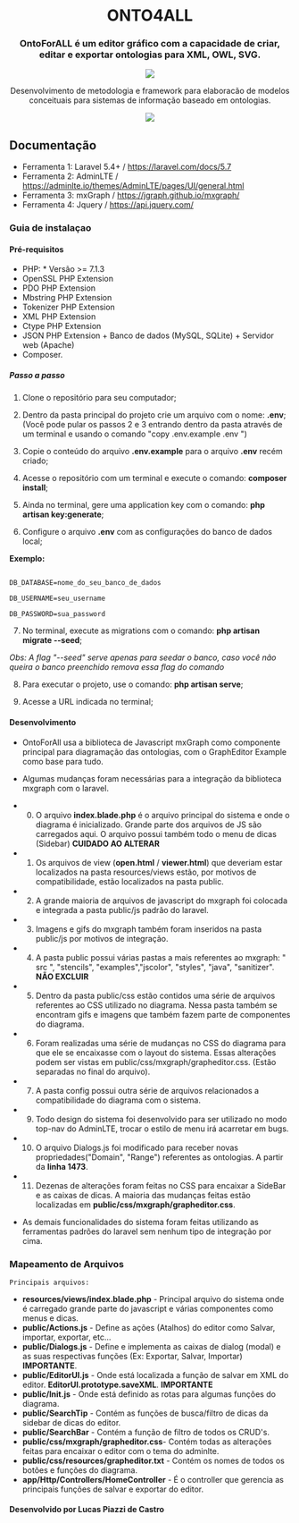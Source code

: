  <h1 align="center"> <strong> ONTO4ALL </strong> </h1>
 
 <h3 align="center">
 OntoForALL é um editor gráfico com a capacidade de criar, editar e exportar ontologias para XML, OWL, SVG.
 </h3>
 
 <p align="center">
          <img src="https://media.giphy.com/media/bqTHbDkxK4hZWmGHeO/giphy.gif"/>
</p>

<p align="center"> Desenvolvimento de metodologia e framework para elaboracão de modelos conceituais para sistemas de informação baseado em ontologias.</p>
 
<p align="center">
          <img src="https://media.giphy.com/media/1xOPY52mlgKp1wrsfm/giphy.gif"/>
</p>


 
## Documentação 
* Ferramenta 1: Laravel 5.4+ / https://laravel.com/docs/5.7 
* Ferramenta 2: AdminLTE / https://adminlte.io/themes/AdminLTE/pages/UI/general.html
* Ferramenta 3: mxGraph / https://jgraph.github.io/mxgraph/ 
* Ferramenta 4: Jquery / https://api.jquery.com/

### Guia de instalaçao 
#### Pré-requisitos 
* PHP: * Versão >= 7.1.3
* OpenSSL PHP Extension 
* PDO PHP Extension 
* Mbstring PHP Extension 
* Tokenizer PHP Extension 
* XML PHP Extension 
* Ctype PHP Extension 
* JSON PHP Extension + Banco de dados (MySQL, SQLite) + Servidor web (Apache)
* Composer. 

##### Passo a passo 

1. Clone o repositório para seu computador; 

2. Dentro da pasta principal do projeto crie um arquivo com o nome: **.env**; (Você pode pular os passos 2 e 3 entrando dentro da pasta através de um terminal e usando o comando "copy .env.example .env ")

3. Copie o conteúdo do arquivo **.env.example** para o arquivo **.env** recém criado; 

4. Acesse o repositório com um terminal e execute o comando: **composer install**; 

5. Ainda no terminal, gere uma application key com o comando: **php artisan key:generate**; 

6. Configure o arquivo **.env** com as configurações do banco de dados local; 

**Exemplo:**

````

DB_DATABASE=nome_do_seu_banco_de_dados

DB_USERNAME=seu_username

DB_PASSWORD=sua_password

````
 
7. No terminal, execute as migrations com o comando: **php artisan migrate --seed**; 

*Obs: A flag "--seed" serve apenas para seedar o banco, caso você não queira o banco preenchido remova essa flag do comando* 

8. Para executar o projeto, use o comando: **php artisan serve**;

10. Acesse a URL indicada no terminal;

#### Desenvolvimento 

* OntoForAll usa a biblioteca de Javascript mxGraph como componente principal para diagramação das ontologias, com o GraphEditor Example como base para tudo.

* Algumas mudanças foram necessárias para a integração da biblioteca mxgraph com o laravel.

* 0. O arquivo **index.blade.php** é o arquivo principal do sistema e onde o diagrama é inicializado. Grande parte dos arquivos de JS são carregados aqui. O arquivo possui também todo o menu de dicas (Sidebar) **CUIDADO AO ALTERAR**
* 1. Os arquivos de view (**open.html** / **viewer.html**) que deveriam estar localizados na pasta resources/views estão, por motivos de compatibilidade, estão localizados na pasta public.
* 2. A grande maioria de arquivos de javascript do mxgraph foi colocada e integrada a pasta public/js 
 padrão do laravel.
* 3. Imagens e gifs do mxgraph também foram inseridos na pasta public/js por motivos de integração.
* 4. A pasta public possui várias pastas a mais referentes ao mxgraph: " src ", "stencils", "examples","jscolor", "styles", "java", "sanitizer". **NÃO EXCLUIR**
* 5. Dentro da pasta public/css estão contidos uma série de arquivos referentes ao CSS utilizado no diagrama. Nessa pasta também se encontram gifs e imagens que também fazem parte de componentes do diagrama.
* 6. Foram realizadas uma série de mudanças no CSS do diagrama para que ele se encaixasse com o layout do sistema. Essas alterações podem ser vistas em public/css/mxgraph/grapheditor.css. (Estão separadas no final do arquivo).
* 7. A pasta config possui outra série de arquivos relacionados a compatibilidade do diagrama com o sistema.
* 9. Todo design do sistema foi desenvolvido para ser utilizado no modo top-nav do AdminLTE, trocar o estilo de menu irá acarretar em bugs.
* 10. O arquivo Dialogs.js foi modificado para receber novas propriedades("Domain", "Range") referentes as ontologias. A partir da **linha 1473**.
* 11. Dezenas de alterações foram feitas no CSS para encaixar a SideBar e as caixas de dicas. A maioria das mudanças feitas estão localizadas em **public/css/mxgraph/grapheditor.css**.

*  As demais funcionalidades do sistema foram feitas utilizando as ferramentas padrões do laravel sem nenhum tipo de integração por cima.

### Mapeamento de Arquivos

    Principais arquivos:
    
* **resources/views/index.blade.php** - Principal arquivo do sistema onde é carregado grande parte do javascript e várias componentes como menus e dicas.
* **public/Actions.js** - Define as ações (Atalhos) do editor como Salvar, importar, exportar, etc...
* **public/Dialogs.js** - Define e implementa as caixas de dialog (modal) e as suas respectivas funções (Ex: Exportar, Salvar, Importar) **IMPORTANTE**.
* **public/EditorUI.js** - Onde está localizada a função de salvar em XML do editor. **EditorUI.prototype.saveXML**.  **IMPORTANTE**
* **public/Init.js** - Onde está definido as rotas para algumas funções do diagrama.
* **public/SearchTip** - Contém as funções de busca/filtro de dicas da sidebar de dicas do editor.
* **public/SearchBar** - Contém a função de filtro de todos os CRUD's.
* **public/css/mxgraph/grapheditor.css**- Contém todas as alterações feitas para encaixar o editor com o tema do adminlte.
* **public/css/resources/grapheditor.txt** - Contém os nomes de todos os botões e funções do diagrama.
* **app/Http/Controllers/HomeController** - É o controller que gerencia as principais funções de salvar e exportar do editor.

#### Desenvolvido por Lucas Piazzi de Castro ####
